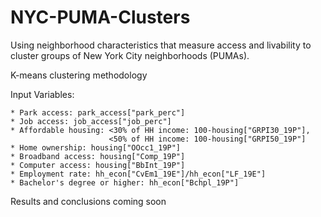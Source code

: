 # NYC-PUMA-Clusters

Using neighborhood characteristics that measure access and livability to cluster groups of New York City neighborhoods (PUMAs).

K-means clustering methodology

Input Variables:
    
    * Park access: park_access["park_perc"]
    * Job access: job_access["job_perc"]
    * Affordable housing: <30% of HH income: 100-housing["GRPI30_19P"],
                          <50% of HH income: 100-housing["GRPI50_19P"]
    * Home ownership: housing["OOcc1_19P"]
    * Broadband access: housing["Comp_19P"]
    * Computer access: housing["BbInt_19P"]
    * Employment rate: hh_econ["CvEm1_19E"]/hh_econ["LF_19E"]
    * Bachelor's degree or higher: hh_econ["Bchpl_19P"]
    
 Results and conclusions coming soon
